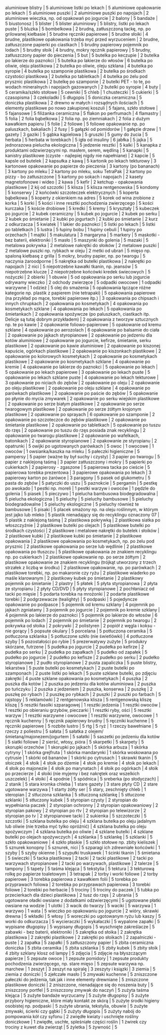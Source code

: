 aluminiowe blistry | 5
aluminiowe listki po lekach | 5
aluminiowe opakowanie po lekach | 5
aluminiowe puszki | 2
aluminiowe puszki po napojach | 2
aluminiowe wieczka, np. od opakowań po jogurcie | 2
balony | 5
bandaże | 5
biustonosz | 5
blister | 5
blister aluminiowy | 5
blistry, listki po lekach puste | 5
bluzka | 5
bombelkowa | 2
brudną, zatłuszczoną tackę, np. po grilowanej kiełbasie | 5
brudne ręczniki papierowe | 5
brudne słoiki | 4
brudne, plastikowe opakowania trzeba myć przed wyrzuceniem | 2
brudne, zatłuszczone papierki po ciastkach | 5
brudny papierowy pojemnik po lodach | 5
brudny słoik | 4
brudny, mokry ręcznik papierowy | 5
brudny, zatłuszczony papier do pieczenia | 5
but | 5
butelka po keczupie | 2
butelka po lakierze do paznokci | 5
butelka po lakierze do włosów | 6
butelka po oliwie, oleju plastikowa | 2
butelka po oliwie, oleju szklana | 4
butelka po syropie | 4
butelka po szamponie plastikowa | 2
butelka po środkach czystości plastikowa | 2
butelka po tabletkach | 4
butelka po żelu pod prysznic plastikowa | 2
butelkę po szamponie | 2
butelki PET - to te, po wodach mineralnych i napojach gazowanych | 2
butelki po syropie | 4
buty | 5
ceramika/szkło stołowe | 5
cewniki | 5
chleb | 1
chusteczki | 5
cukierki | 5
czasopisma | 3
czekoladki | 5
długopis | 5
doniczka ceramiczna | 5
doniczka plastikowa | 2
drewno w małych i rozsądnych ilościach | 5
elementy plastikowe po nowo zakupionej koszuli | 5
fajans, szkło stołowe | 5
fajansowe | 5
filiżanka ceramiczna | 5
flakon po perfrumach | 4
flamastry | 5
folia | 2
folia bąbelkowa | 2
folia np. po ziemniakach | 2
folia z dużym kawałkiem papieru | 5
folie | 2
foliowe | 5
foliowe opakowanie np. po paluszkach, bakaliach | 2
fusy | 5
gałązki od pomidorów | 1
gałęzie drzew | 1
gazety | 3
gaziki | 5
gąbka kąpielowa | 5
gruszki | 5
gumy do żucia | 5
herbata | 5
herbata w torebkach | 5
igła od insuliny | 6
jabłka | 5
jajka | 5
jednorazowa pielucha ekologiczna | 5
jedzenie resztki | 5
kalki | 5
kanapka z produktami odzwierzęcymi np. masłem, serem, wędliną | 5
kanapki | 5
kanistry plastikowe (czyste - najlepiej nigdy nie napełniane) | 2
kapcie | 5
kapsle od butelek | 2
kapsułka z kawą | 5
kartonik po lekach tekturowy | 3
kartonowe opakowanie po papierze do pieczenia | 3
kartony (po bananach) | 3
kartony po mleku | 2
kartony po mleku, soku TetraPak | 2
kartony po pizzy - bo zatłuszczone | 5
kartony po sokach i napojach | 2
kasety magnetofonowe i wideo | 2
kawa | 5
kefir | 2
ketchup - opakowania plastikowe | 2
kij od szczotki | 5
klisza | 5
klisza rentgenowska | 5
kondomy | 5
konserwy | 2
końcówki szczoteczek elektrycznych | 5
koperta bąbelkowa | 5
koperty z okienkiem na adres | 5
korek od wina zrobione z korka | 5
korki | 5
kości i inne resztki pochodzenia zwierzęcego | 5
kości kurczaka | 5
koście drobiowe | 5
kredki | 5
kremy | 5
kryształy | 5
kubeczek po jogurcie | 2
kubek ceramiczny | 5
kubek po jogurcie | 2
kubek po serku | 2
kubek po śmietanie | 2
kubki po jogurtach | 2
kubki po śmietanie | 2
kurz z odkurzacza | 5
kwiatek | 1
lakier do paznokci | 5
listki po lekach | 5
listki po tabletkach | 5
lustra | 5
łupiny bobu | 1
łupiny cebuli | 1
łupiny po orzechach | 1
majtki | 5
makulatura | 3
margaryna | 5
markery | 5
maskotki - bez baterii, elektroniki | 5
masło | 5
maszynki do golenia | 5
mazaki | 5
metalowa pokrywka | 2
metalowe nakrętki do słoików | 2
metalowe puszki | 2
metalowe puszki np. rybkach w oleju | 2
metki od ubrań | 5
mięso np. spaloną kiełbasę z grilla | 5
mokry, brudny papier, np. po twarogu | 5
naczynia żaroodporne | 5
nakrętka od butelki plastikowa | 2
nakrętki po napojach | 2
nici | 5
niepotrzebne kawałki tkanin, np. jeansów | 5
niepotrzebne klucze | 2
niepotrzebne końcówki kredek świecowych | 5
nożyczki | 2
obierki | 1
obuwie | 5
od opakowania po serku lub jogurcie odrywamy wieczko | 2
odchody zwierzęce | 5
odpadki owocowe | 1
odpadki warzywne | 1
odzież | 5
olej do smażenia | 5
opakowania łączące różne kategorie np. plastik z papierem (nie tetrapaki) | 5
opakowania papierowe (na przykład po mące, torebki papierowe itp.) | 3
opakowania po chipsach i innych chrupkach | 2
opakowania po kosmetykach | 4
opakowania po kosmetykach szklane | 4
opakowania po lekach | 5
opakowania po śmietankach | 2
opakowania spożywcze (po paluszkach, ciastkach itp. Delicje są tutaj dobrym przykładem) | 2
opakowania z tworzyw sztucznych np. te po kawie | 2
opakowanie foliowo-papierowe | 5
opakowanie od kremu szklane | 4
opakowanie po aerozolach | 6
opakowanie po balsamie do ciała | 2
opakowanie po jajkach styropianowe | 2
opakowanie po jedzeniu dla kotów aluminiowe | 2
opakowanie po jogurcie, kefirze, śmietanie, serku plastikowe | 2
opakowanie po kawie aluminiowe | 2
opakowanie po kiszonej kapuście, ogórkach plastikowe | 2
opakowanie po kiszonkach plastikowe | 2
opakowanie po kolorowych kosmetykach | 2
opakowanie po kosmetykach plastikowe | 2
opakowanie po kosmetykach szklane | 4
opakowanie po kremie | 4
opakowanie po lakierze do paznokci | 5
opakowanie po lekach | 5
opakowanie po lekach papierowe | 3
opakowanie po lekach puste | 5
opakowanie po lekach szklane puste | 4
opakowanie po lekach tekturowe | 3
opakowanie po niciach do zębów | 2
opakowanie po oleju | 2
opakowanie po oleju plastikowe | 2
opakowanie po oleju szklane | 4
opakowanie po parówkach plastikowe | 2
opakowanie po paście do zębów | 5
opakowanie po płynie do mycia zmywarek | 2
opakowanie po serku wiejskim plastikowe | 2
opakowanie po serze białym plastikowe | 2
opakowanie po serze twarogowym plastikowe | 2
opakowanie po serze żółtym krojonym plastikowe | 2
opakowanie po sprayach | 6
opakowanie po szamponie | 2
opakowanie po szczoteczce do zębów plastikowe | 2
opakowanie po śmietanie plastikowe | 2
opakowanie po tabletkach | 5
opakowanie po tuszu do rzęs | 2
opakowanie po tuszu do rzęs posiada znak recyklingu | 2
opakowanie po twarogu plastikowe | 2
opakowanie po wafelkach, batonikach | 2
opakowanie styropianowe | 2
opakowanie ze styropianu | 2
opatrunki | 5
owijki po ugotowanych parówkach | 5
owoc | 1
owocowe | 1
owoców | 1
owsianka/kaszka na mleku | 5
pałeczki higieniczne | 5
pampersy | 5
papier (ważne by był suchy i czysty) | 3
papier po twarogu | 5
papier z naklejoną taśmą | 3
papier zatłuszczony i mokry | 5
papierki po cukierkach | 2
papierosy - zgaszone | 5
papierowa tacka po cieście | 5
papierowa torebka prezentowa | 3
papierowe opakowania po lekach | 3
papierowy karton po żarówce | 3
paragony | 5
pasek od glukometru | 5
pasta do zębów | 5
patyczki do uszu | 5
paznokcie | 5
pergamin | 5
pestkę po awokado | 1
pestki np. moreli | 1
pestki warzyw i owoców | 1
pędzle do golenia | 5
piasek | 5
pieczywo | 1
pielucha bambusowa biodegradowalna | 5
pielucha ekologiczna | 5
pieluchy | 5
pieluchy bambusowe | 5
pieluchy biodegradowalne | 5
pieluchy ekologiczne | 5
pieluchy również te bambusowe | 5
pisaki | 5
placek smażony np. na oleju roślinnym, w którym jest jajko lub mleko | 5
plastik nienadający się do recyklingu oznaczony 07 | 5
plastik z naklejoną taśmą | 2
plastikowa pokrywką | 2
plastikowa siatka po włoszczyźnie | 2
plastikowe butelki po olejach | 5
plastikowe butelki po środkach czystości | 2
plastikowe i metalowe nakrętki do butelek i słoików | 2
plastikowe kubki | 2
plastikowe kubki po śmietanie | 2
plastikowe opakowania | 2
plastikowe opakowania po kosmetykach, np. po żelu pod prysznic | 2
plastikowe opakowania po serze lub wędlinie | 2
plastikowe opakowania po tłuszczu | 5
plastikowe opakowania ze znakiem recyklingu np. po cukierkach | 2
plastikowe opakowanie np. po serze żółtym | 2
plastikowe opakowanie ze znakiem recyklingu (trójkąt utworzony z trzech strzałek z liczbą w środku) | 2
plastikowe opakowanie, np. po parówkach | 2
plastikowe torebki, np. po makaronie czy ryżu | 2
plastikowe wiaderko po maśle klarowanym | 2
plastikowy kubek po śmietanie | 2
plastikowy pojemnik po śmietanie | 2
plastry | 5
płatek | 5
płyta styropianowa | 2
płyta ze styropianu | 2
płyty CD/DVD | 5
płyty styropianowe | 2
pochłaniacz od tacki po mięsie | 5
podarta torebka na mrożonki | 2
podarte plastikowe torebki | 2
podgrzewacze (tealighty) | 5
podpaski | 5
pojedyncze opakowanie po podpasce | 5
pojemnik od kremu szklany | 4
pojemnik po jajkach zgniatamy | 3
pojemnik po jogurcie | 2
pojemnik po kremie szklany | 4
pojemnik po lakierze do paznokci | 5
pojemnik po lakierze do włosów | 6
pojemnik po lodach | 2
pojemnik po śmietanie | 2
pojemnik po twarogu | 2
pokrywka od słoika | 2
pokrywki | 2
polistyren | 2
popiół z węgla i koksu - nie gorący | 5
popsute okulary | 5
porcelana | 5
potłuczona ceramika | 5
potłuczona szklanka | 5
potłuczone szkło (nie świetlówki) | 4
potłuczone szyby | 5
pozostałości po rybie | 5
prezerwatywy zużyte | 5
produkry skórzane, futrzene | 5
pudełka po jogurcie | 2
pudełka po kefirze | 2
pudełka po serku | 2
pudełka po zapałkach | 5
pudełko od zapałek | 5
pudełko po jogurcie | 2
pudełko po kefisze | 2
pudełko po serku | 2
pudełko styropianowe | 2
pudło styropianowe | 2
pusta zapaliczka | 5
puste blistry, lekarstwa | 5
puste butelki po kosmetykach | 2
puste butelki po szamponach | 2
puste listki po lekach | 5
puste szklane butelki, po zdjęciu zakrętki | 4
puste szklane opakowania po kosmetykach | 4
puszka | 2
puszka dla kotów | 2
puszka po jedzeniu dla kotów aluminiowa | 2
puszka po tuńczyku | 2
puszka z jedzeniem | 2
puszka, konserwa | 2
puszkę | 2
puszkę po rybach | 2
puszkę po rybkach | 2
puszki | 2
puszki po farbach | 5
rajstopy | 5
reklamówki | 2
rentgenowska klisza | 5
rentgenowską kliszę kliszę | 5
resztki fasolki szparagowej | 1
resztki jedzenia | 1
resztki owoców | 1
resztki po obieraniu grzybów, pieczarki | 1
resztki ryby, ości | 5
resztki warzyw | 1
resztki warzywne i owocowe | 1
resztki warzywne, owocowe | 1
ręcznik kuchenny | 5
ręcznik papierowy brudny | 5
ręczniki kuchenne | 5
ręczniki papierowe | 5
rozbite lustro | 5
rtg | 5
ryż | 1
rzeczy bawełniane | 5
rzeczy z poliestru | 5
sałata | 5
sałatka z olejem/śmietaną/majonezem/jogurtem | 5
sałatki | 5
saszetki po jedzeniu dla kotów | 5
siatki foliowe | 2
sierść, włosy, pióra | 5
skarpetki | 5
skarpety | 5
skorupki orzechów | 1
skorupki po jajkach | 5
skórka arbuza | 1
skórka cytryny | 1
skórka grejfruta | 1
skórka mandarynki | 1
skórka woskowana po cytrusie | 1
skórki od bananów | 1
skórki po cytrusach | 1
skrawki tkanin | 5
słoiczek | 4
słoik | 4
słoik po dżemie | 4
słoik po kremie | 4
słoik po lekach | 4
słoik po majonezie | 4
słoik po marynatach | 4
słoik po ogórkach | 4
słoik po przecierze | 4
słoiki (nie myjemy i bez nakrętek oraz wszelkich uszczelek) | 4
słoiki | 4
spodnie | 5
spódnica | 5
sreberka (po słodyczach) | 2
stanik | 5
stara kromka chleba | 1
stare gazety | 3
stare płyty CD | 2
stare ugotowane warzywa | 1
starty żółty ser | 5
stary, zeschnięty chleb | 1
steropian | 2
stłuczona szklanka | 5
stłuczoną szklankę | 5
stłuczone szklanki | 5
stłuczony kubek | 5
styropian czysty | 2
styropian do wypełniania paczek | 2
styropian ochronny | 2
styropian opakowaniowy | 2
styropian pakowy | 2
styropian po rtv | 2
styropian po telewizorze | 2
styropian po tv | 2
styropianowe tacki | 2
sukienka | 5
szczoteczki | 5
szczotki | 5
szklana butelka po oleju | 4
szklana butelka po oleju jadalnym lub oliwie (nie trzeba myć tylko opróżnić) | 4
szklana butelka po oleju spożywczym | 4
szklana butelka po oliwie | 4
szklane butelki | 4
szklane butelki po olejach spożywczych | 4
szklanka | 5
szklankę | 5
szklanki | 5
szkło opakowaniowe | 4
szkło płaskie | 5
szkło stołowe np. zbity kieliszek | 5
sznurek konopny | 5
sznurek, nici | 5
szparagi ich zdrewniałe końcówki | 1
szyby | 5
szyby okienne | 5
szypułki truskawek | 1
ścinki tkanin | 5
śmietana | 5
świeczki | 5
tacka plastikowa | 2
tacki | 2
tacki plastikowe | 2
tacki po warzywach  styropianowe | 2
tacki po warzywach, plastikowe | 2
talerze | 5
tampony | 5
tapety | 5
taśma klejąca | 5
tekstylia | 5
tektura | 3
tekturową rolkę po papierze toaletowym | 3
tetrapak | 2
torby i worki foliowe | 2
torby papierowe | 3
torebka papierowa z kawałkiem folii | 5
torebka po przyprawach foliowa | 2
torebka po przyprawach papierowa | 3
torebki foliowe | 2
torebki po herbacie | 5
trociny | 5
trociny do paczek | 5
tubka po przecierkach dla dzieci plastikowa | 2
tusz do rzęs | 2
ubrania | 5
ugotowane oładki owsiane z dodatkami odzwierzęcymi | 5
ugotowane płatki owsiane na wodzie | 1
ulotki | 3
wacik do twarzy | 5
waciki | 5
warzywa | 1
warzywo | 1
wata | 5
wieczko po opakowaniu po jogurcie | 2
wióry, skrawki drewna | 5
wkładki | 5
włosy | 5
woreczki po ugotowanym ryżu lub kaszy | 5
worki do odkurzacza | 5
wycieraczki | 5
wykałaczki | 5
wypalone zapałki | 5
wypisane długopisy | 5
wypisany długopis | 5
wyschnięte zakreślacze | 5
zabawki - bez baterii, elektroniki | 5
zakrętka od słoika | 2
zakrętka plastikowa | 2
zakrętki plastikowe | 2
zakrętki po słoikach | 2
zapalniczki - puste | 2
zapałka | 5
zapałki | 5
zatłuszczony papier | 5
zbita ceramiczna doniczka | 5
zbita ceramika | 5
zbita szklanka | 5
zbity kubek | 5
zbity słoik | 4
zbity szklany klosz od lampy | 5
zdjęcia | 5
zdjęcie na błyszczącym papierze | 5
zepsute owoce | 1
zepsute pomidory | 1
zepsute produkty pochodzenia zwierzęcego, np. stare mięso | 5
zepsute warzywa np. marchew | 1
zeszyt | 3
zeszyt na spiralę | 3
zeszyty i ksiązki | 3
ziemia | 5
ziemia z doniczki | 5
zjełczałe masło | 5
zmywaki kuchenne | 5
zniszczone pałeczki do jedzenia, tak jak i inne elementy drewniane | 5
zniszczone plastikowe doniczki | 2
zniszczone, nienadające się do noszenia buty | 5
zniszczony portfel | 5
zniszczony zmywak do naczyń | 5
zużyta taśma klejąca | 5
zużyte bandaże wyrzucamy | 5
zużyte długopisy | 5
zużyte przybory higieniczne, które miały kontakt ze skórą | 5
zużyte środki higieny osobistej np. podpaski | 5
zużyte ubrania, tekstylia, obuwie | 5
zużyte zmywaki, ścierki czy gąbki | 5
zużyty długopis | 5
zużyty nabój do pompowania kół czy syfonu | 2
zwiędłe kwiaty i uschnięte rośliny doniczkowe | 1
zwiędłe, uschłe, spleśniałe części roślin | 1
żwirek czy trociny z kuwet dla zwierząt | 5
żyletka | 5
żywność | 5